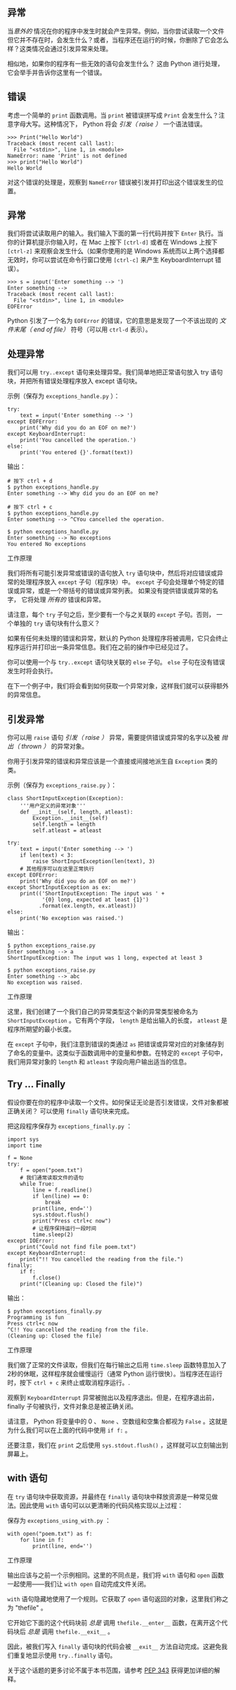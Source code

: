 异常
------

当*意外的* 情况在你的程序中发生时就会产生异常。例如，当你尝试读取一个文件但它并不存在时，会发生什么？或者，当程序还在运行的时候，你删除了它会怎么样？这类情况会通过引发异常来处理。 

相似地，如果你的程序有一些无效的语句会发生什么？ 这由 Python 进行处理，它会举手并告诉你这里有一个错误。

错误
------

考虑一个简单的  `print` 函数调用。当 `print` 被错误拼写成 `Print` 会发生什么？注意字母大写。这种情况下， Python 将会 *引发（ raise ）* 一个语法错误。

```
>>> Print("Hello World")
Traceback (most recent call last):
  File "<stdin>", line 1, in <module>
NameError: name 'Print' is not defined
>>> print("Hello World")
Hello World

```

对这个错误的处理是，观察到 `NameError` 错误被引发并打印出这个错误发生的位置。



异常
----------

我们将尝试读取用户的输入。我们输入下面的第一行代码并按下 `Enter` 执行。当你的计算机提示你输入时，在 Mac 上按下 `[ctrl-d]` 或者在 Windows 上按下 `[ctrl-z]` 来观察会发生什么（如果你使用的是 Windows 系统而以上两个选择都无效时，你可以尝试在命令行窗口使用 `[ctrl-c]` 来产生 KeyboardInterrupt 错误）。

```
>>> s = input('Enter something --> ')
Enter something --> 
Traceback (most recent call last):
  File "<stdin>", line 1, in <module>
EOFError

```

Python 引发了一个名为 `EOFError` 的错误，它的意思是发现了一个不该出现的 *文件末尾（ end of file）* 符号（可以用 `ctrl-d` 表示）。

处理异常
-------------------

我们可以用 `try..except` 语句来处理异常。我们简单地把正常语句放入 try 语句块，并把所有错误处理程序放入 except 语句块。 

示例（保存为 `exceptions_handle.py` ）：

```
try:
    text = input('Enter something --> ')
except EOFError:
    print('Why did you do an EOF on me?')
except KeyboardInterrupt:
    print('You cancelled the operation.')
else:
    print('You entered {}'.format(text))

```

输出：

```
# 按下 ctrl + d
$ python exceptions_handle.py
Enter something --> Why did you do an EOF on me?

# 按下 ctrl + c
$ python exceptions_handle.py
Enter something --> ^CYou cancelled the operation.

$ python exceptions_handle.py
Enter something --> No exceptions
You entered No exceptions

```



工作原理

我们将所有可能引发异常或错误的语句放入 `try` 语句块中，然后将对应错误或异常的处理程序放入  `except` 子句（程序块）中。  `except` 子句会处理单个特定的错误或异常，或是一个带括号的错误或异常列表。 如果没有提供错误或异常的名字， 它将处理 *所有的* 错误和异常。

请注意，每个 `try` 子句之后，至少要有一个与之关联的 `except` 子句。否则， 一个单独的 `try` 语句块有什么意义？

如果有任何未处理的错误和异常，默认的 Python 处理程序将被调用，它只会终止程序运行并打印出一条异常信息。我们在之前的操作中已经见过了。

你可以使用一个与 `try..except` 语句块关联的 `else` 子句。  `else` 子句在没有错误发生时将会执行。

在下一个例子中，我们将会看到如何获取一个异常对象，这样我们就可以获得额外的异常信息。



引发异常
------------------

你可以用 `raise` 语句 *引发（ raise ）* 异常，需要提供错误或异常的名字以及被 *抛出（ thrown ）* 的异常对象。 

你用于引发异常的错误和异常应该是一个直接或间接地派生自 `Exception` 类的类。

示例（保存为 `exceptions_raise.py` ）：

```
class ShortInputException(Exception):
    '''用户定义的异常对象'''
    def __init__(self, length, atleast):
        Exception.__init__(self)
        self.length = length
        self.atleast = atleast

try:
    text = input('Enter something --> ')
    if len(text) < 3:
        raise ShortInputException(len(text), 3)
    # 其他程序可以在这里正常执行
except EOFError:
    print('Why did you do an EOF on me?')
except ShortInputException as ex:
    print(('ShortInputException: The input was ' +
           '{0} long, expected at least {1}')
          .format(ex.length, ex.atleast))
else:
    print('No exception was raised.')

```

输出：

```
$ python exceptions_raise.py
Enter something --> a
ShortInputException: The input was 1 long, expected at least 3

$ python exceptions_raise.py
Enter something --> abc
No exception was raised.

```

工作原理

这里，我们创建了一个我们自己的异常类型这个新的异常类型被命名为 `ShortInputException` 。它有两个字段， `length` 是给出输入的长度， `atleast` 是程序所期望的最小长度。

在 `except` 子句中，我们注意到错误的类通过 `as` 把错误或异常对应的对象储存到了命名的变量中。这类似于函数调用中的变量和参数。在特定的 `except` 子句中，我们用异常对象的 `length` 和  `atleast` 字段向用户输出适当的信息。


Try ... Finally
---------------

假设你要在你的程序中读取一个文件。如何保证无论是否引发错误，文件对象都被正确关闭？ 可以使用 `finally` 语句块来完成。

把这段程序保存为 `exceptions_finally.py` ：

```
import sys
import time

f = None
try:
    f = open("poem.txt")
    # 我们通常读取文件的语句
    while True:
        line = f.readline()
        if len(line) == 0:
            break
        print(line, end='')
        sys.stdout.flush()
        print("Press ctrl+c now")
        # 让程序保持运行一段时间
        time.sleep(2)
except IOError:
    print("Could not find file poem.txt")
except KeyboardInterrupt:
    print("!! You cancelled the reading from the file.")
finally:
    if f:
        f.close()
    print("(Cleaning up: Closed the file)")

```

输出：

```
$ python exceptions_finally.py
Programming is fun
Press ctrl+c now
^C!! You cancelled the reading from the file.
(Cleaning up: Closed the file)

```

工作原理

我们做了正常的文件读取，但我们在每行输出之后用 `time.sleep` 函数特意加入了2秒的休眠，这样程序就会缓慢运行（通常 Python 运行很快）。当程序还在运行时，按下 `ctrl + c` 来终止或取消程序运行。.

观察到 `KeyboardInterrupt` 异常被抛出以及程序退出。但是，在程序退出前， finally 子句被执行，文件对象总是被正确关闭。

请注意， Python 将变量中的 0 、 `None` 、空数组和空集合都视为 `False` 。这就是为什么我们可以在上面的代码中使用  `if f:` 。

还要注意，我们在 `print` 之后使用 `sys.stdout.flush()` ，这样就可以立刻输出到屏幕上。 



with 语句
------------------

在 `try` 语句块中获取资源，并最终在 `finally` 语句块中释放资源是一种常见做法。因此使用 `with` 语句可以以更清晰的代码风格实现以上过程：

保存为 `exceptions_using_with.py` ：

```
with open("poem.txt") as f:
    for line in f:
        print(line, end='')

```

工作原理

输出应该与之前一个示例相同。这里的不同点是，我们将 `with` 语句和 `open` 函数一起使用——我们让 `with open` 自动完成文件关闭。

`with` 语句隐藏地使用了一个规则。它获取了 `open` 语句返回的对象，这里我们称之为 "thefile" 。

它开始它下面的这个代码块前 *总是* 调用 `thefile.__enter__` 函数，在离开这个代码块后 *总是* 调用 `thefile.__exit__` 。

因此，被我们写入 `finally` 语句块的代码会被 `__exit__` 方法自动完成。这避免我们重复地显示使用 `try..finally` 语句。

关于这个话题的更多讨论不属于本书范围，请参考 [PEP 343](http://www.python.org/dev/peps/pep-0343/) 获得更加详细的解释。

